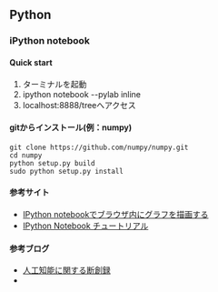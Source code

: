 ## Python
### iPython notebook
#### Quick start
1. ターミナルを起動
2. ipython notebook --pylab inline
3. localhost:8888/treeへアクセス
 

#### gitからインストール(例：numpy)
```
git clone https://github.com/numpy/numpy.git
cd numpy
python setup.py build
sudo python setup.py install
```

#### 参考サイト
- [IPython notebookでブラウザ内にグラフを描画する](http://slowquery.hatenablog.com/entry/2013/04/01/010927)
- [IPython Notebook チュートリアル](http://qiita.com/payashim/items/d4fe5227b21a5215e78b)

#### 参考ブログ
- [人工知能に関する断創録](http://aidiary.hatenablog.com/)
- 
